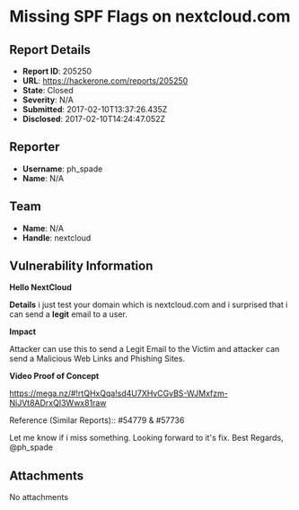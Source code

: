 # Missing SPF Flags on nextcloud.com

## Report Details
- **Report ID**: 205250
- **URL**: https://hackerone.com/reports/205250
- **State**: Closed
- **Severity**: N/A
- **Submitted**: 2017-02-10T13:37:26.435Z
- **Disclosed**: 2017-02-10T14:24:47.052Z

## Reporter
- **Username**: ph_spade
- **Name**: N/A

## Team
- **Name**: N/A
- **Handle**: nextcloud

## Vulnerability Information
**Hello NextCloud**

**Details**
i just test your domain which is nextcloud.com and i surprised that i can send a **legit** email
to a user.

**Impact**

Attacker can use this to send a Legit Email to the Victim and attacker can send a Malicious Web Links and Phishing Sites.

**Video Proof of Concept**

https://mega.nz/#!rtQHxQqa!sd4U7XHvCGvBS-WJMxfzm-NiJVt8ADrxQI3Wwx81raw

Reference (Similar Reports):: #54779 & #57736

Let me know if i miss something.
Looking forward to it's fix.
Best Regards,
@ph_spade

## Attachments
No attachments
